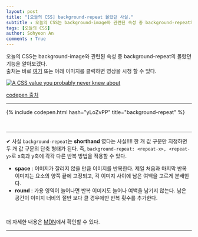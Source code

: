 ```yaml
---
layout: post
title: "[오늘의 CSS] background-repeat 몰랐던 사실."
subtitle : 오늘의 CSS는 background-image와 관련된 속성 중 background-repeat의 몰랐던 기능을 알아본다.  
tags: [오늘의 CSS]
author: Sohyeon An
comments : True
---
```


오늘의 CSS는 background-image와 관련된 속성 중 background-repeat의 몰랐던 기능을 알아보겠다.  
출처는 바로 [여기](https://www.youtube.com/watch?v=IkVDgvnjCHo) 또는 아래 이미지를 클릭하면 영상을 시청 할 수 있다.

[![A CSS value you probably never knew about](https://www.youtube.com/watch?v=IkVDgvnjCHo/0.jpg)](https://www.youtube.com/watch?v=IkVDgvnjCHo)

[codepen 출처](https://codepen.io/kevinpowell/pen/oNgZPVK)

---

{% include codepen.html hash="yLoZvPP" title="background-repeat" %}

<br>

---
✔ 사실 `background-repeat`는 **shorthand** 였다는 사실!!!! 한 개 값 구문만 지정하면 두 개 값 구문의 단축 형태가 된다. 즉, `background-repeat: <repeat-x>, <repeat-y>`로 x축과 y축에 각각 다른 반복 방법을 적용할 수 있다.


- **space** : 이미지가 잘리지 않을 만큼 이미지를 반복한다. 제일 처음과 마지막 반복 이미지는 요소의 양쪽 끝에 고정되고, 각 이미지 사이에 남은 여백을 고르게 분배힌다.
- **round** : 가용 영역이 늘어나면 반복 이미지도 늘어나 여백을 남기지 않는다. 남은 공간이 이미지 너비의 절반 보다 클 경우에만 반복 횟수를 추가한다. 

<br>

더 자세한 내용은 [MDN](https://developer.mozilla.org/ko/docs/Web/CSS/background-repeat)에서 확인할 수 있다.

---
